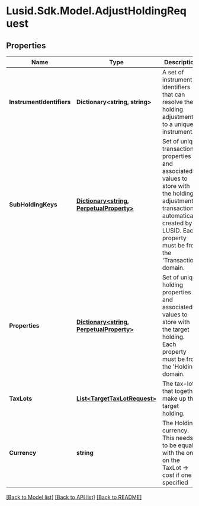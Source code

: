 
# Lusid.Sdk.Model.AdjustHoldingRequest

## Properties

Name | Type | Description | Notes
------------ | ------------- | ------------- | -------------
**InstrumentIdentifiers** | **Dictionary&lt;string, string&gt;** | A set of instrument identifiers that can resolve the holding adjustment to a unique instrument. | 
**SubHoldingKeys** | [**Dictionary&lt;string, PerpetualProperty&gt;**](PerpetualProperty.md) | Set of unique transaction properties and associated values to store with the holding adjustment transaction automatically created by LUSID. Each property must be from the &#39;Transaction&#39; domain. | [optional] 
**Properties** | [**Dictionary&lt;string, PerpetualProperty&gt;**](PerpetualProperty.md) | Set of unique holding properties and associated values to store with the target holding. Each property must be from the &#39;Holding&#39; domain. | [optional] 
**TaxLots** | [**List&lt;TargetTaxLotRequest&gt;**](TargetTaxLotRequest.md) | The tax-lots that together make up the target holding. | 
**Currency** | **string** | The Holding currency. This needs to be equal with the one on the TaxLot -&gt; cost if one is specified | [optional] 

[[Back to Model list]](../README.md#documentation-for-models)
[[Back to API list]](../README.md#documentation-for-api-endpoints)
[[Back to README]](../README.md)

